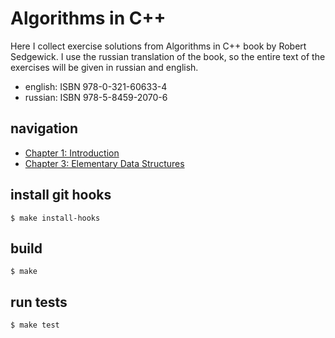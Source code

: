 # Algorithms in C++

Here I collect exercise solutions from Algorithms in C++ book by Robert Sedgewick.
I use the russian translation of the book, so the entire text of the exercises will be given in russian and english.

  * english: ISBN 978-0-321-60633-4
  * russian: ISBN 978-5-8459-2070-6

## navigation
  * [Chapter 1: Introduction](./src/chapter-1/README.md)
  * [Chapter 3: Elementary Data Structures](./src/chapter-3/README.md)

## install git hooks

    $ make install-hooks

## build

    $ make

## run tests

    $ make test
